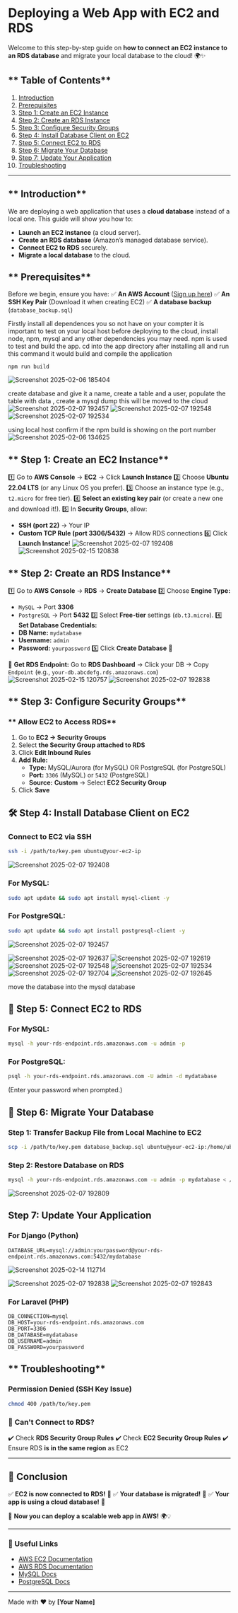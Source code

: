 # Deploying a Web App with EC2 and RDS

Welcome to this step-by-step guide on **how to connect an EC2 instance to an RDS database** and migrate your local database to the cloud! 🌍✨

## ** Table of Contents**
1. [Introduction](#-introduction)
2. [Prerequisites](#-prerequisites)
3. [Step 1: Create an EC2 Instance](#-step-1-create-an-ec2-instance)
4. [Step 2: Create an RDS Instance](#-step-2-create-an-rds-instance)
5. [Step 3: Configure Security Groups](#-step-3-configure-security-groups)
6. [Step 4: Install Database Client on EC2](#-step-4-install-database-client-on-ec2)
7. [Step 5: Connect EC2 to RDS](#-step-5-connect-ec2-to-rds)
8. [Step 6: Migrate Your Database](#-step-6-migrate-your-database)
9. [Step 7: Update Your Application](#-step-7-update-your-application)
10. [Troubleshooting](#-troubleshooting)

---

## ** Introduction**
We are deploying a web application that uses a **cloud database** instead of a local one. This guide will show you how to:
- **Launch an EC2 instance** (a cloud server).
- **Create an RDS database** (Amazon’s managed database service).
- **Connect EC2 to RDS** securely.
- **Migrate a local database** to the cloud.


## ** Prerequisites**
Before we begin, ensure you have:
✅ **An AWS Account** ([Sign up here](https://aws.amazon.com/))
✅ **An SSH Key Pair** (Download it when creating EC2)
✅ **A database backup** (`database_backup.sql`)

Firstly install all dependences you so not have on your compter it is important to test on your local host before deploying to the cloud, 
install node, npm, mysql and any other dependencies you may need.
npm is used to test and build the app. cd into the app directory after installing all and run this command it would build and compile the application
```
npm run build 
```
![Screenshot 2025-02-06 185404](https://github.com/user-attachments/assets/b1ce4e28-4489-4cfb-a94f-9acee789f0c1)

create database and give it a name, create a table and a user, populate the table with data , create a mysql dump this will be moved to the cloud 
![Screenshot 2025-02-07 192457](https://github.com/user-attachments/assets/509515b3-bf6e-4fcd-bbac-5f6a4b7b0076)
![Screenshot 2025-02-07 192548](https://github.com/user-attachments/assets/e361e44f-06ae-4058-aeb1-3d48acfcff88)
![Screenshot 2025-02-07 192534](https://github.com/user-attachments/assets/e1594f26-b34c-4c76-8322-2c2d8e730e1c)

using local host confirm if the npm build is showing on the port number
![Screenshot 2025-02-06 134625](https://github.com/user-attachments/assets/116540c0-04b5-4ee7-8614-8de758fb7b67)

## ** Step 1: Create an EC2 Instance**
1️⃣ Go to **AWS Console** → **EC2** → Click **Launch Instance**
2️⃣ Choose **Ubuntu 22.04 LTS** (or any Linux OS you prefer).
3️⃣ Choose an instance type (e.g., `t2.micro` for free tier).
4️⃣ **Select an existing key pair** (or create a new one and download it!).
5️⃣ In **Security Groups**, allow:
   - **SSH (port 22)** → Your IP
   - **Custom TCP Rule (port 3306/5432)** → Allow RDS connections
6️⃣ Click **Launch Instance**!
![Screenshot 2025-02-07 192408](https://github.com/user-attachments/assets/5911ff0f-9d07-4158-bc26-4dae73f601b5)
![Screenshot 2025-02-15 120838](https://github.com/user-attachments/assets/d90229ce-10da-470a-b6fb-66ad170d699d)

## ** Step 2: Create an RDS Instance**
1️⃣ Go to **AWS Console** → **RDS** → **Create Database**
2️⃣ Choose **Engine Type:**
   - `MySQL` → Port **3306**
   - `PostgreSQL` → Port **5432**
3️⃣ Select **Free-tier** settings (`db.t3.micro`).
4️⃣ **Set Database Credentials:**
   - **DB Name:** `mydatabase`
   - **Username:** `admin`
   - **Password:** `yourpassword`
5️⃣ Click **Create Database** 🎉

🔹 **Get RDS Endpoint:** Go to **RDS Dashboard** → Click your DB → Copy `Endpoint` (e.g., `your-db.abcdefg.rds.amazonaws.com`)
![Screenshot 2025-02-15 120757](https://github.com/user-attachments/assets/66c521e1-b887-4af2-bafd-85a41683930c)
![Screenshot 2025-02-07 192838](https://github.com/user-attachments/assets/747467ca-3032-4db3-80f9-a1b797b83ac2)


## ** Step 3: Configure Security Groups**
### ** Allow EC2 to Access RDS**
1. Go to **EC2 → Security Groups**
2. Select **the Security Group attached to RDS**
3. Click **Edit Inbound Rules**
4. **Add Rule:**
   - **Type:** MySQL/Aurora (for MySQL) OR PostgreSQL (for PostgreSQL)
   - **Port:** `3306` (MySQL) or `5432` (PostgreSQL)
   - **Source:** **Custom** → Select **EC2 Security Group**
5. Click **Save**


## **🛠 Step 4: Install Database Client on EC2**
### **Connect to EC2 via SSH**
```sh
ssh -i /path/to/key.pem ubuntu@your-ec2-ip
```
![Screenshot 2025-02-07 192408](https://github.com/user-attachments/assets/5911ff0f-9d07-4158-bc26-4dae73f601b5)

### **For MySQL:**
```sh
sudo apt update && sudo apt install mysql-client -y
```
### **For PostgreSQL:**
```sh
sudo apt update && sudo apt install postgresql-client -y
```
![Screenshot 2025-02-07 192457](https://github.com/user-attachments/assets/cc3bb8c7-05cd-4af1-a03f-fda5325666e1)

![Screenshot 2025-02-07 192637](https://github.com/user-attachments/assets/02eaaca1-1958-4c6f-bd78-a8faac80940e)
![Screenshot 2025-02-07 192619](https://github.com/user-attachments/assets/3c844507-8ec0-4f32-b0b9-754e3372e62a)
![Screenshot 2025-02-07 192548](https://github.com/user-attachments/assets/524e85dd-e53e-4704-b072-67b0a581f1a9)
![Screenshot 2025-02-07 192534](https://github.com/user-attachments/assets/28fff5c3-9d88-4b26-8035-97541780d0c5)
![Screenshot 2025-02-07 192704](https://github.com/user-attachments/assets/c3b89d53-9e2b-4551-988d-76ff15f75da1)
![Screenshot 2025-02-07 192645](https://github.com/user-attachments/assets/1ea98840-7822-46ba-a55d-e74276890750)

move the database into the mysql database

## **🔗 Step 5: Connect EC2 to RDS**
### **For MySQL:**
```sh
mysql -h your-rds-endpoint.rds.amazonaws.com -u admin -p
```
### **For PostgreSQL:**
```sh
psql -h your-rds-endpoint.rds.amazonaws.com -U admin -d mydatabase
```
(Enter your password when prompted.)


## **📂 Step 6: Migrate Your Database**
### **Step 1: Transfer Backup File from Local Machine to EC2**
```sh
scp -i /path/to/key.pem database_backup.sql ubuntu@your-ec2-ip:/home/ubuntu/
```
### **Step 2: Restore Database on RDS**
```sh
mysql -h your-rds-endpoint.rds.amazonaws.com -u admin -p mydatabase < /home/ubuntu/database_backup.sql
```
![Screenshot 2025-02-07 192809](https://github.com/user-attachments/assets/0877eadf-203c-46ee-be19-e39bd8933986)


## **Step 7: Update Your Application**
### **For Django (Python)**
```plaintext
DATABASE_URL=mysql://admin:yourpassword@your-rds-endpoint.rds.amazonaws.com:5432/mydatabase
```
![Screenshot 2025-02-14 112714](https://github.com/user-attachments/assets/aae345d1-b319-40a3-ba97-439bcdaaf0f1)

![Screenshot 2025-02-07 192838](https://github.com/user-attachments/assets/4b7d7771-0d35-49d8-846f-fbfc47e35ce1)
![Screenshot 2025-02-07 192843](https://github.com/user-attachments/assets/7d429c7f-e0e3-441c-a3db-c86eee7192c1)

### **For Laravel (PHP)**
```plaintext
DB_CONNECTION=mysql
DB_HOST=your-rds-endpoint.rds.amazonaws.com
DB_PORT=3306
DB_DATABASE=mydatabase
DB_USERNAME=admin
DB_PASSWORD=yourpassword
```
## ** Troubleshooting**
###  **Permission Denied (SSH Key Issue)**
```sh
chmod 400 /path/to/key.pem
```
### 🚨 **Can't Connect to RDS?**
✔️ Check **RDS Security Group Rules**
✔️ Check **EC2 Security Group Rules**
✔️ Ensure RDS **is in the same region** as EC2

---

## **🎉 Conclusion**
✅ **EC2 is now connected to RDS!** 🎊
✅ **Your database is migrated!** 🚀
✅ **Your app is using a cloud database!** 🎯

🔹 **Now you can deploy a scalable web app in AWS!** 🌍💡

---

### **🔗 Useful Links**
- [AWS EC2 Documentation](https://docs.aws.amazon.com/ec2/)
- [AWS RDS Documentation](https://docs.aws.amazon.com/rds/)
- [MySQL Docs](https://dev.mysql.com/doc/)
- [PostgreSQL Docs](https://www.postgresql.org/docs/)

---

Made with ❤️ by **[Your Name]**
